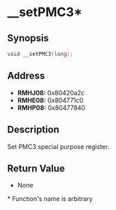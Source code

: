 # __setPMC3*



Synopsis
--------
```C++
void __setPMC3(long);
```



Address
-------
 * __RMHJ08:__ 0x80420a2c
 * __RMHE08:__ 0x804771c0
 * __RMHP08:__ 0x80477840



Description
-----------
Set PMC3 special purpose register.



Return Value
------------
 * None



\* Function's name is arbitrary
